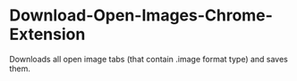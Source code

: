 # Download-Open-Images-Chrome-Extension
Downloads all open image tabs (that contain .image format type) and saves them.
